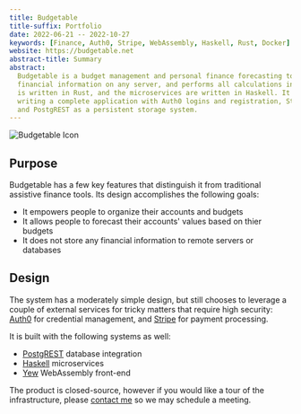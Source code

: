 ```yaml
---
title: Budgetable
title-suffix: Portfolio
date: 2022-06-21 -- 2022-10-27
keywords: [Finance, Auth0, Stripe, WebAssembly, Haskell, Rust, Docker]
website: https://budgetable.net
abstract-title: Summary
abstract:
  Budgetable is a budget management and personal finance forecasting tool. It doesn't store any
  financial information on any server, and performs all calculations in the browser. The front-end
  is written in Rust, and the microservices are written in Haskell. It is a proof-of-concept for
  writing a complete application with Auth0 logins and registration, Stripe payment processing,
  and PostgREST as a persistent storage system.
---
```


<img alt="Budgetable Icon" src="https://budgetable.net/budgetable-icon.svg" class="figure center" />

## Purpose

Budgetable has a few key features that distinguish it from traditional assistive finance tools.
Its design accomplishes the following goals:

- It empowers people to organize their accounts and budgets
- It allows people to forecast their accounts' values based on thier budgets
- It does not store any financial information to remote servers or databases

## Design

The system has a moderately simple design, but still chooses to leverage a couple of external
services for tricky matters that require high security: [Auth0](https://auth0.com/) for credential
management, and [Stripe](https://stripe.com/) for payment processing.

It is built with the following systems as well:

- [PostgREST](https://postgrest.org/en/stable/) database integration
- [Haskell](https://www.haskell.org/) microservices
- [Yew](https://yew.rs/) WebAssembly front-end

The product is closed-source, however if you would like a tour of the infrastructure, please
[contact me](/contact.html) so we may schedule a meeting.
